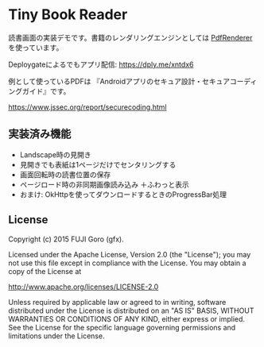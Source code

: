 # Tiny Book Reader

読書画面の実装デモです。書籍のレンダリングエンジンとしては [PdfRenderer](http://developer.android.com/intl/ja/reference/android/graphics/pdf/PdfRenderer.html) を使っています。

Deploygateによるでもアプリ配信: https://dply.me/xntdx6

例として使っているPDFは 『Androidアプリのセキュア設計・セキュアコーディングガイド』です。

https://www.jssec.org/report/securecoding.html

## 実装済み機能

* Landscape時の見開き
* 見開きでも表紙は1ページだけでセンタリングする
* 画面回転時の読書位置の保存
* ページロード時の非同期画像読み込み ＋ふわっと表示
* おまけ: OkHttpを使ってダウンロードするときのProgressBar処理

## License

Copyright (c) 2015 FUJI Goro (gfx).

Licensed under the Apache License, Version 2.0 (the "License"); you may not use this file except in compliance with the License. You may obtain a copy of the License at

http://www.apache.org/licenses/LICENSE-2.0

Unless required by applicable law or agreed to in writing, software distributed under the License is distributed on an "AS IS" BASIS, WITHOUT WARRANTIES OR CONDITIONS OF ANY KIND, either express or implied. See the License for the specific language governing permissions and limitations under the License.